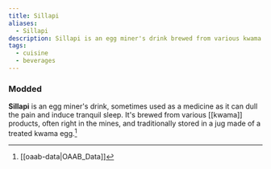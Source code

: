 ```yaml
---
title: Sillapi
aliases:
  - Sillapi
description: Sillapi is an egg miner's drink brewed from various kwama products.
tags:
  - cuisine
  - beverages
---
```

### Modded
**Sillapi** is an egg miner's drink, sometimes used as a medicine as it can dull the pain and induce tranquil sleep. It's brewed from various [[kwama]] products, often right in the mines, and traditionally stored in a jug made of a treated kwama egg.[^1]

[^1]: [[oaab-data|OAAB_Data]]
